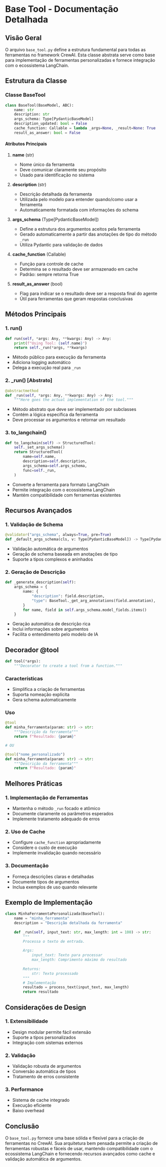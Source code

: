 # Base Tool - Documentação Detalhada

## Visão Geral
O arquivo `base_tool.py` define a estrutura fundamental para todas as ferramentas no framework CrewAI. Esta classe abstrata serve como base para implementação de ferramentas personalizadas e fornece integração com o ecossistema LangChain.

## Estrutura da Classe

### Classe BaseTool

```python
class BaseTool(BaseModel, ABC):
    name: str
    description: str
    args_schema: Type[PydanticBaseModel]
    description_updated: bool = False
    cache_function: Callable = lambda _args=None, _result=None: True
    result_as_answer: bool = False
```

#### Atributos Principais

1. **name** (str)
   - Nome único da ferramenta
   - Deve comunicar claramente seu propósito
   - Usado para identificação no sistema

2. **description** (str)
   - Descrição detalhada da ferramenta
   - Utilizada pelo modelo para entender quando/como usar a ferramenta
   - Automaticamente formatada com informações do schema

3. **args_schema** (Type[PydanticBaseModel])
   - Define a estrutura dos argumentos aceitos pela ferramenta
   - Gerado automaticamente a partir das anotações de tipo do método `_run`
   - Utiliza Pydantic para validação de dados

4. **cache_function** (Callable)
   - Função para controle de cache
   - Determina se o resultado deve ser armazenado em cache
   - Padrão: sempre retorna True

5. **result_as_answer** (bool)
   - Flag para indicar se o resultado deve ser a resposta final do agente
   - Útil para ferramentas que geram respostas conclusivas

## Métodos Principais

### 1. run()
```python
def run(self, *args: Any, **kwargs: Any) -> Any:
    print(f"Using Tool: {self.name}")
    return self._run(*args, **kwargs)
```
- Método público para execução da ferramenta
- Adiciona logging automático
- Delega a execução real para `_run`

### 2. _run() [Abstrato]
```python
@abstractmethod
def _run(self, *args: Any, **kwargs: Any) -> Any:
    """Here goes the actual implementation of the tool."""
```
- Método abstrato que deve ser implementado por subclasses
- Contém a lógica específica da ferramenta
- Deve processar os argumentos e retornar um resultado

### 3. to_langchain()
```python
def to_langchain(self) -> StructuredTool:
    self._set_args_schema()
    return StructuredTool(
        name=self.name,
        description=self.description,
        args_schema=self.args_schema,
        func=self._run,
    )
```
- Converte a ferramenta para formato LangChain
- Permite integração com o ecossistema LangChain
- Mantém compatibilidade com ferramentas existentes

## Recursos Avançados

### 1. Validação de Schema
```python
@validator("args_schema", always=True, pre=True)
def _default_args_schema(cls, v: Type[PydanticBaseModel]) -> Type[PydanticBaseModel]:
```
- Validação automática de argumentos
- Geração de schema baseada em anotações de tipo
- Suporte a tipos complexos e aninhados

### 2. Geração de Descrição
```python
def _generate_description(self):
    args_schema = {
        name: {
            "description": field.description,
            "type": BaseTool._get_arg_annotations(field.annotation),
        }
        for name, field in self.args_schema.model_fields.items()
    }
```
- Geração automática de descrição rica
- Inclui informações sobre argumentos
- Facilita o entendimento pelo modelo de IA

## Decorador @tool

```python
def tool(*args):
    """Decorator to create a tool from a function."""
```

### Características
- Simplifica a criação de ferramentas
- Suporta nomeação explícita
- Gera schema automaticamente

### Uso
```python
@tool
def minha_ferramenta(param: str) -> str:
    """Descrição da ferramenta"""
    return f"Resultado: {param}"

# OU

@tool("nome_personalizado")
def minha_ferramenta(param: str) -> str:
    """Descrição da ferramenta"""
    return f"Resultado: {param}"
```

## Melhores Práticas

### 1. Implementação de Ferramentas
- Mantenha o método `_run` focado e atômico
- Documente claramente os parâmetros esperados
- Implemente tratamento adequado de erros

### 2. Uso de Cache
- Configure `cache_function` apropriadamente
- Considere o custo de execução
- Implemente invalidação quando necessário

### 3. Documentação
- Forneça descrições claras e detalhadas
- Documente tipos de argumentos
- Inclua exemplos de uso quando relevante

## Exemplo de Implementação

```python
class MinhaFerramentaPersonalizada(BaseTool):
    name = "minha_ferramenta"
    description = "Descrição detalhada da ferramenta"
    
    def _run(self, input_text: str, max_length: int = 100) -> str:
        """
        Processa o texto de entrada.
        
        Args:
            input_text: Texto para processar
            max_length: Comprimento máximo do resultado
            
        Returns:
            str: Texto processado
        """
        # Implementação
        resultado = process_text(input_text, max_length)
        return resultado
```

## Considerações de Design

### 1. Extensibilidade
- Design modular permite fácil extensão
- Suporte a tipos personalizados
- Integração com sistemas externos

### 2. Validação
- Validação robusta de argumentos
- Conversão automática de tipos
- Tratamento de erros consistente

### 3. Performance
- Sistema de cache integrado
- Execução eficiente
- Baixo overhead

## Conclusão
O `base_tool.py` fornece uma base sólida e flexível para a criação de ferramentas no CrewAI. Sua arquitetura bem pensada permite a criação de ferramentas robustas e fáceis de usar, mantendo compatibilidade com o ecossistema LangChain e fornecendo recursos avançados como cache e validação automática de argumentos.

